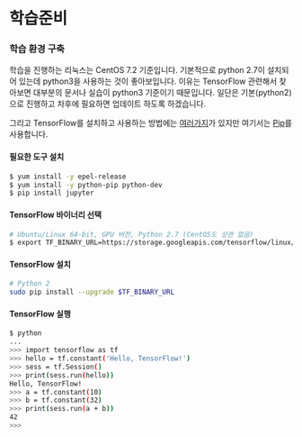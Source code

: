 # 학습준비
### 학습 환경 구축
학습을 진행하는 리눅스는 CentOS 7.2 기준입니다. 기본적으로 python 2.7이 설치되어 있는데 python3을 사용하는 것이 좋아보입니다. 이유는 TensorFlow 관련해서 찾아보면 대부분의 문서나 실습이 python3 기준이기 때문입니다. 일단은 기본(python2)으로 진행하고 차후에 필요하면 업데이트 하도록 하겠습니다.

그리고 TensorFlow를 설치하고 사용하는 방법에는 [여러가지](https://github.com/tensorflowkorea/tensorflow-kr/blob/master/g3doc/get_started/os_setup.md)가 있지만 여기서는 [Pip](https://github.com/tensorflowkorea/tensorflow-kr/blob/master/g3doc/get_started/os_setup.md#pip-installation)를 사용합니다.

#### 필요한 도구 설치
```bash
$ yum install -y epel-release
$ yum install -y python-pip python-dev
$ pip install jupyter
```

#### TensorFlow 바이너리 선택
```bash
# Ubuntu/Linux 64-bit, GPU 버전, Python 2.7 (CentOS도 상관 없음)
$ export TF_BINARY_URL=https://storage.googleapis.com/tensorflow/linux/cpu/tensorflow-0.9.0-cp27-none-linux_x86_64.whl
```

#### TensorFlow 설치
```bash
# Python 2
sudo pip install --upgrade $TF_BINARY_URL
```

#### TensorFlow 실행
```bash
$ python
...
>>> import tensorflow as tf
>>> hello = tf.constant('Hello, TensorFlow!')
>>> sess = tf.Session()
>>> print(sess.run(hello))
Hello, TensorFlow!
>>> a = tf.constant(10)
>>> b = tf.constant(32)
>>> print(sess.run(a + b))
42
>>>
```
